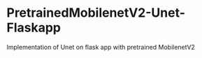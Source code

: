 # PretrainedMobilenetV2-Unet-Flaskapp
Implementation of Unet on flask app with pretrained MobilenetV2
